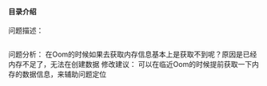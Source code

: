 #### 目录介绍





问题描述：
```

```
问题分析：
在Oom的时候如果去获取内存信息基本上是获取不到呢？原因是已经内存不足了，无法在创建数据
修改建议：
可以在临近Oom的时候提前获取一下内存的数据信息，来辅助问题定位












 
 
 
 